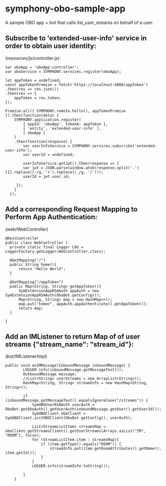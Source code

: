 # symphony-obo-sample-app
A sample OBO app + bot that calls list_user_streams on behalf of a user.

## Subscribe to 'extended-user-info' service in order to obtain user identity: 

(resources/js/controller.js):

```
var oboApp = 'oboApp:controller';
var oboService = SYMPHONY.services.register(oboApp);

let appToken = undefined;
const appTokenPromise = fetch('https://localhost:4000/appToken')
.then(res => res.json())
.then(res => {
    appToken = res.token;
});

Promise.all([ SYMPHONY.remote.hello(), appTokenPromise ]).then(function(data) {
    SYMPHONY.application.register(
        { appId: 'oboApp', tokenA: appToken },
        [ 'entity', 'extended-user-info' ],
        [ oboApp ]
    )
    .then(function(response) {
        var userInfoService = SYMPHONY.services.subscribe('extended-user-info');
        var userId = undefined;

        userInfoService.getJwt().then(response => {
        var jwt = JSON.parse(window.atob(response.split('.')[1].replace(/-/g, '+').replace(/_/g, '/')));
        userId = jwt.user.id;

     });
    }
  });
  ```
  ## Add a corresponding Request Mapping to Perform App Authentication: 
  
  (web/WebController)
  ```
  @RestController
  public class WebController {
    private static final Logger LOG = LoggerFactory.getLogger(WebController.class);

    @GetMapping("/")
    public String home(){
        return "Hello World";
    }

    @GetMapping("/appToken")
    public Map<String, String> getAppToken(){
        SymExtensionAppRSAAuth appAuth = new SymExtensionAppRSAAuth(OboBot.getConfig());
        Map<String, String> map = new HashMap<>();
        map.put("token", appAuth.appAuthenticate().getAppToken());
        return map;
    }

}
```

## Add an IMListener to return Map of of user streams {"stream_name": "stream_id"}: 

(bot/IMListenerImpl)

```
public void onIMMessage(InboundMessage inboundMessage) {
        LOGGER.info(inboundMessage.getMessageText());
        OutboundMessage message;
        //List<String> userStreams = new ArrayList<String>();
        HashMap<String, String> streamInfo = new HashMap<String, String>();

        if (inboundMessage.getMessageText().equalsIgnoreCase("/streams")) {
            SymOBOUserRSAAuth userAuth = OboBot.getOboAuth().getUserAuth(inboundMessage.getUser().getUserId());
            SymOBOClient oboClient = SymOBOClient.initOBOClient(OboBot.getConfig(), userAuth);

            List<StreamListItem> streamsMap = oboClient.getStreamsClient().getUserStreams(Arrays.asList("IM", "ROOM"), false);
            for (StreamListItem item : streamsMap){
                if (item.getType().equals("ROOM")) {
                    streamInfo.put(item.getRoomAttributes().getName(), item.getId());
                }
            }
            LOGGER.info(streamInfo.toString());

        }
    }
```
